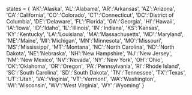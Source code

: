 
states = {
    'AK':'Alaska',
    'AL':'Alabama',
    'AR':'Arkansas',
    'AZ':'Arizona',
    'CA':'California',
    'CO':'Colorado',
    'CT':'Connecticut',
    'DC':'District of Columbia',
    'DE':'Delaware',
    'FL':'Florida',
    'GA':'Georgia',
    'HI':'Hawaii',
    'IA':'Iowa',
    'ID':'Idaho',
    'IL':'Illinois',
    'IN':'Indiana',
    'KS':'Kansas',
    'KY':'Kentucky',
    'LA':'Louisiana',
    'MA':'Massachusetts',
    'MD':'Maryland',
    'ME':'Maine',
    'MI':'Michigan',
    'MN':'Minnesota',
    'MO':'Missouri',
    'MS':'Mississippi',
    'MT':'Montana',
    'NC':'North Carolina',
    'ND':'North Dakota',
    'NE':'Nebraska',
    'NH':'New Hampshire',
    'NJ':'New Jersey',
    'NM':'New Mexico',
    'NV':'Nevada',
    'NY':'New York',
    'OH':'Ohio',
    'OK':'Oklahoma',
    'OR':'Oregon',
    'PA':'Pennsylvania',
    'RI':'Rhode Island',
    'SC':'South Carolina',
    'SD':'South Dakota',
    'TN':'Tennessee',
    'TX':'Texas',
    'UT':'Utah',
    'VA':'Virginia',
    'VT':'Vermont',
    'WA':'Washington',
    'WI':'Wisconsin',
    'WV':'West Virginia',
    'WY':'Wyoming'
}
